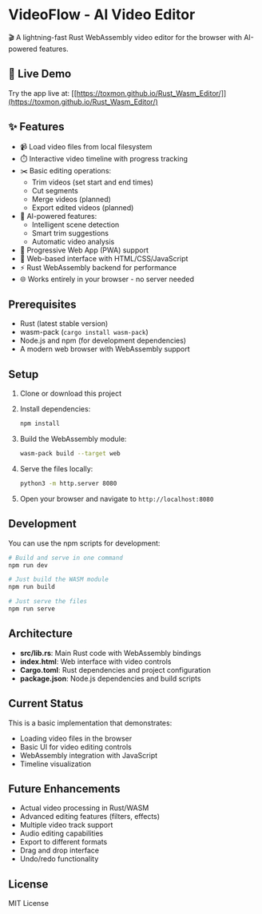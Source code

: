 # VideoFlow - AI Video Editor

🎬 A lightning-fast Rust WebAssembly video editor for the browser with AI-powered features.

## 🚀 Live Demo

Try the app live at: [[https://toxmon.github.io/Rust_Wasm_Editor/]](https://toxmon.github.io/Rust_Wasm_Editor/)

## ✨ Features

- 📹 Load video files from local filesystem
- ⏱️ Interactive video timeline with progress tracking
- ✂️ Basic editing operations:
  - Trim videos (set start and end times)
  - Cut segments
  - Merge videos (planned)
  - Export edited videos (planned)
- 🤖 AI-powered features:
  - Intelligent scene detection
  - Smart trim suggestions
  - Automatic video analysis
- 📱 Progressive Web App (PWA) support
- 🔧 Web-based interface with HTML/CSS/JavaScript
- ⚡ Rust WebAssembly backend for performance
- 🌐 Works entirely in your browser - no server needed

## Prerequisites

- Rust (latest stable version)
- wasm-pack (`cargo install wasm-pack`)
- Node.js and npm (for development dependencies)
- A modern web browser with WebAssembly support

## Setup

1. Clone or download this project
2. Install dependencies:
   ```bash
   npm install
   ```

3. Build the WebAssembly module:
   ```bash
   wasm-pack build --target web
   ```

4. Serve the files locally:
   ```bash
   python3 -m http.server 8080
   ```

5. Open your browser and navigate to `http://localhost:8080`

## Development

You can use the npm scripts for development:

```bash
# Build and serve in one command
npm run dev

# Just build the WASM module
npm run build

# Just serve the files
npm run serve
```

## Architecture

- **src/lib.rs**: Main Rust code with WebAssembly bindings
- **index.html**: Web interface with video controls
- **Cargo.toml**: Rust dependencies and project configuration
- **package.json**: Node.js dependencies and build scripts

## Current Status

This is a basic implementation that demonstrates:
- Loading video files in the browser
- Basic UI for video editing controls
- WebAssembly integration with JavaScript
- Timeline visualization

## Future Enhancements

- Actual video processing in Rust/WASM
- Advanced editing features (filters, effects)
- Multiple video track support
- Audio editing capabilities
- Export to different formats
- Drag and drop interface
- Undo/redo functionality

## License

MIT License
